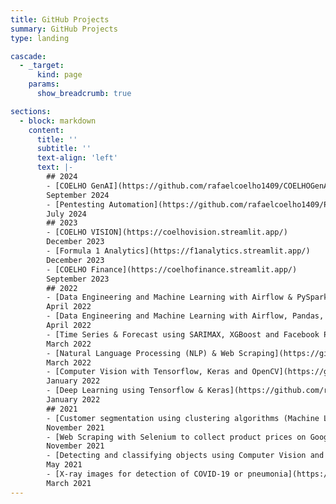 ```yaml
---
title: GitHub Projects
summary: GitHub Projects
type: landing

cascade:
  - _target:
      kind: page
    params:
      show_breadcrumb: true

sections:
  - block: markdown
    content:
      title: ''
      subtitle: ''
      text-align: 'left'
      text: |-
        ## 2024
        - [COELHO GenAI](https://github.com/rafaelcoelho1409/COELHOGenAI)  
        September 2024  
        - [Pentesting Automation](https://github.com/rafaelcoelho1409/PentestingAutomation/)  
        July 2024  
        ## 2023
        - [COELHO VISION](https://coelhovision.streamlit.app/)  
        December 2023  
        - [Formula 1 Analytics](https://f1analytics.streamlit.app/)  
        December 2023  
        - [COELHO Finance](https://coelhofinance.streamlit.app/)  
        September 2023  
        ## 2022  
        - [Data Engineering and Machine Learning with Airflow & PySpark](https://github.com/rafaelcoelho1409/DataEngineering)  
        April 2022   
        - [Data Engineering and Machine Learning with Airflow, Pandas, SARIMAX and XGBoost](https://github.com/rafaelcoelho1409/DataEngineering2)  
        April 2022  
        - [Time Series & Forecast using SARIMAX, XGBoost and Facebook Prophet](https://github.com/rafaelcoelho1409/TimeSeriesForecast)  
        March 2022  
        - [Natural Language Processing (NLP) & Web Scraping](https://github.com/rafaelcoelho1409/NLP-WebScraping)  
        March 2022  
        - [Computer Vision with Tensorflow, Keras and OpenCV](https://github.com/rafaelcoelho1409/ComputerVision)  
        January 2022  
        - [Deep Learning using Tensorflow & Keras](https://github.com/rafaelcoelho1409/DeepLearning)  
        January 2022  
        ## 2021  
        - [Customer segmentation using clustering algorithms (Machine Learning)](https://github.com/rafaelcoelho1409/CustomerSegmentation)  
        November 2021  
        - [Web Scraping with Selenium to collect product prices on Google Shopping](https://github.com/rafaelcoelho1409/GoogleShoppingBot)  
        November 2021  
        - [Detecting and classifying objects using Computer Vision and Deep Learning](https://github.com/rafaelcoelho1409/Computer_Vision_AI_1)  
        May 2021  
        - [X-ray images for detection of COVID-19 or pneumonia](https://github.com/rafaelcoelho1409/Chest-X-Ray-COVID-19)  
        March 2021  
---
```


